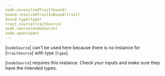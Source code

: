 ```yaml
---
node.unresolvedTrait(bound)
bound.resolvedTraitInBound(trait)
bound.type(type)
trait.source(traitSource)
node.source(nodeSource)
node.span(span)
---
```


[`nodeSource`] can't be used here because there is no instance for [`traitSource`] with type [`type`].

[`nodeSource`] requires this instance. Check your inputs and make sure they have the intended types.
